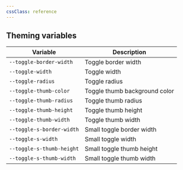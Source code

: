 ```yaml
---
cssClass: reference
---
```


## Theming variables

| Variable                  | Description                   |
| ------------------------- | ----------------------------- |
| `--toggle-border-width`   | Toggle border width           |
| `--toggle-width`          | Toggle width                  |
| `--toggle-radius`         | Toggle radius                 |
| `--toggle-thumb-color`    | Toggle thumb background color |
| `--toggle-thumb-radius`   | Toggle thumb radius           |
| `--toggle-thumb-height`   | Toggle thumb height           |
| `--toggle-thumb-width`    | Toggle thumb width            |
| `--toggle-s-border-width` | Small toggle border width     |
| `--toggle-s-width`        | Small toggle width            |
| `--toggle-s-thumb-height` | Small toggle thumb height     |
| `--toggle-s-thumb-width`  | Small toggle thumb width      |
